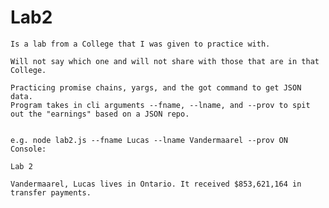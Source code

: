 # Lab2
    Is a lab from a College that I was given to practice with.

    Will not say which one and will not share with those that are in that College.

    Practicing promise chains, yargs, and the got command to get JSON data.
    Program takes in cli arguments --fname, --lname, and --prov to spit out the "earnings" based on a JSON repo.


    e.g. node lab2.js --fname Lucas --lname Vandermaarel --prov ON
    Console: 
  
    Lab 2

    Vandermaarel, Lucas lives in Ontario. It received $853,621,164 in transfer payments.
